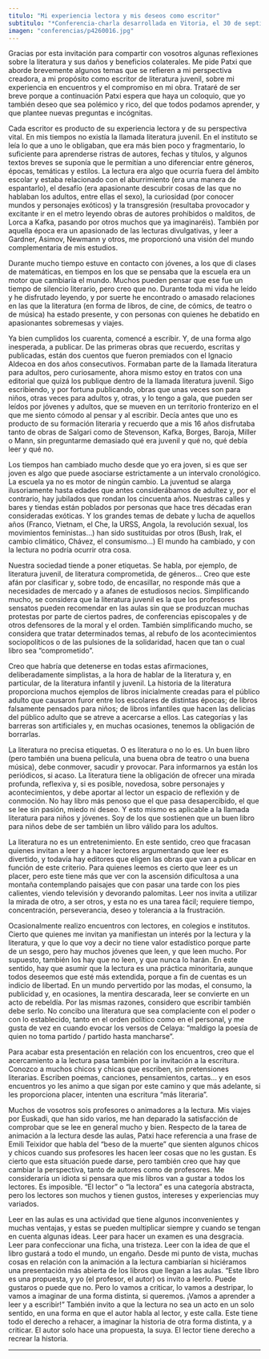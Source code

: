 ```yaml
---
titulo: "Mi experiencia lectora y mis deseos como escritor"
subtitulo: "*Conferencia-charla desarrollada en Vitoria, el 30 de septiembre de 2008.*"
imagen: "conferencias/p4260016.jpg"
---
```

Gracias por esta invitación para compartir con vosotros algunas reflexiones
sobre la literatura y sus daños y beneficios colaterales. Me pide Patxi que
aborde brevemente algunos temas que se refieren a mi perspectiva creadora, a
mi propósito como escritor de literatura juvenil, sobre mi experiencia en
encuentros y el compromiso en mi obra. Trataré de ser breve porque a
continuación Patxi espera que haya un coloquio, que yo también deseo que sea
polémico y rico, del que todos podamos aprender, y que plantee nuevas
preguntas e incógnitas.

Cada escritor es producto de su experiencia lectora y de su perspectiva
vital. En mis tiempos no existía la llamada literatura juvenil. En el
instituto se leía lo que a uno le obligaban, que era más bien poco y
fragmentario, lo suficiente para aprenderse ristras de autores, fechas y
títulos, y algunos textos breves se suponía que le permitían a uno
diferenciar entre géneros, épocas, temáticas y estilos. La lectura era algo
que ocurría fuera del ámbito escolar y estaba relacionado con el aburrimiento
(era una manera de espantarlo), el desafío (era apasionante descubrir cosas
de las que no hablaban los adultos, entre ellas el sexo), la curiosidad (por
conocer mundos y personajes exóticos) y la transgresión (resultaba provocador
y excitante ir en el metro leyendo obras de autores prohibidos o malditos, de
Lorca a Kafka, pasando por otros muchos que ya imaginaréis). También por
aquella época era un apasionado de las lecturas divulgativas, y leer a
Gardner, Asimov, Newmann y otros, me proporcionó una visión del mundo
complementaria de mis estudios.

Durante mucho tiempo estuve en contacto con jóvenes, a los que di clases de
matemáticas, en tiempos en los que se pensaba que la escuela era un motor que
cambiaría el mundo. Muchos pueden pensar que ese fue un tiempo de silencio
literario, pero creo que no. Durante toda mi vida he leído y he disfrutado
leyendo, y por suerte he encontrado o amasado relaciones en las que la
literatura (en forma de libros, de cine, de cómics, de teatro o de música) ha
estado presente, y con personas con quienes he debatido en apasionantes
sobremesas y viajes.

Ya bien cumplidos los cuarenta, comencé a escribir. Y, de una forma algo
inesperada, a publicar. De las primeras obras que recuerdo, escritas y
publicadas, están dos cuentos que fueron premiados con el Ignacio Aldecoa en
dos años consecutivos. Formaban parte de la llamada literatura para adultos,
pero curiosamente, ahora mismo estoy en tratos con una editorial que quizá
los publique dentro de la llamada literatura juvenil. Sigo escribiendo, y por
fortuna publicando, obras que unas veces son para niños, otras veces para
adultos y, otras, y lo tengo a gala, que pueden ser leídos por jóvenes y
adultos, que se mueven en un territorio fronterizo en el que me siento cómodo
al pensar y al escribir. Decía antes que uno es producto de su formación
literaria y recuerdo que a mis 16 años disfrutaba tanto de obras de Salgari
como de Stevenson, Kafka, Borges, Baroja, Miller o Mann, sin preguntarme
demasiado qué era juvenil y qué no, qué debía leer y qué no.

Los tiempos han cambiado mucho desde que yo era joven, si es que ser joven es
algo que puede asociarse estrictamente a un intervalo cronológico. La escuela
ya no es motor de ningún cambio. La juventud se alarga ilusoriamente hasta
edades que antes considerábamos de adultez y, por el contrario, hay jubilados
que rondan los cincuenta años. Nuestras calles y bares y tiendas están
poblados por personas que hace tres décadas eran consideradas exóticas. Y los
grandes temas de debate y lucha de aquellos años (Franco, Vietnam, el Che, la
URSS, Angola, la revolución sexual, los movimientos feministas…) han sido
sustituidas por otros (Bush, Irak, el cambio climático, Chávez, el
consumismo…) El mundo ha cambiado, y con la lectura no podría ocurrir otra
cosa.

Nuestra sociedad tiende a poner etiquetas. Se habla, por ejemplo, de
literatura juvenil, de literatura comprometida, de géneros… Creo que este
afán por clasificar y, sobre todo, de encasillar, no responde más que a
necesidades de mercado y a afanes de estudiosos necios. Simplificando mucho,
se considera que la literatura juvenil es la que los profesores sensatos
pueden recomendar en las aulas sin que se produzcan muchas protestas por
parte de ciertos padres, de conferencias episcopales y de otros defensores de
la moral y el orden. También simplificando mucho, se considera que tratar
determinados temas, al rebufo de los acontecimientos sociopolíticos o de las
pulsiones de la solidaridad, hacen que tan o cual libro sea “comprometido”.

Creo que habría que detenerse en todas estas afirmaciones, deliberadamente
simplistas, a la hora de hablar de la literatura y, en particular, de la
literatura infantil y juvenil. La historia de la literatura proporciona
muchos ejemplos de libros inicialmente creadas para el público adulto que
causaron furor entre los escolares de distintas épocas; de libros falsamente
pensados para niños; de libros infantiles que hacen las delicias del público
adulto que se atreve a acercarse a ellos. Las categorías y las barreras son
artificiales y, en muchas ocasiones, tenemos la obligación de borrarlas.

La literatura no precisa etiquetas. O es literatura o no lo es. Un buen libro
(pero también una buena película, una buena obra de teatro o una buena
música), debe conmover, sacudir y provocar. Para informarnos ya están los
periódicos, si acaso. La literatura tiene la obligación de ofrecer una mirada
profunda, reflexiva y, si es posible, novedosa, sobre personajes y
acontecimientos, y debe aportar al lector un espacio de reflexión y de
conmoción. No hay libro más penoso que el que pasa desapercibido, el que se
lee sin pasión, miedo ni deseo. Y esto mismo es aplicable a la llamada
literatura para niños y jóvenes. Soy de los que sostienen que un buen libro
para niños debe de ser también un libro válido para los adultos.

La literatura no es un entretenimiento. En este sentido, creo que fracasan
quienes invitan a leer y a hacer lectores argumentando que leer es divertido,
y todavía hay editores que eligen las obras que van a publicar en función de
este criterio. Para quienes leemos es cierto que leer es un placer, pero este
tiene más que ver con la ascensión dificultosa a una montaña contemplando
paisajes que con pasar una tarde con los pies calientes, viendo televisión y
devorando palomitas. Leer nos invita a utilizar la mirada de otro, a ser
otros, y esta no es una tarea fácil; requiere tiempo, concentración,
perseverancia, deseo y tolerancia a la frustración.

Ocasionalmente realizo encuentros con lectores, en colegios e institutos.
Cierto que quienes me invitan ya manifiestan un interés por la lectura y la
literatura, y que lo que voy a decir no tiene valor estadístico porque parte
de un sesgo, pero hay muchos jóvenes que leen, y que leen mucho. Por
supuesto, también los hay que no leen, y que nunca lo harán. En este sentido,
hay que asumir que la lectura es una práctica minoritaria, aunque todos
deseemos que esté más extendida, porque a fin de cuentas es un indicio de
libertad. En un mundo pervertido por las modas, el consumo, la publicidad y,
en ocasiones, la mentira descarada, leer se convierte en un acto de rebeldía.
Por las mismas razones, considero que escribir también debe serlo. No concibo
una literatura que sea complaciente con el poder o con lo establecido, tanto
en el orden político como en el personal, y me gusta de vez en cuando evocar
los versos de Celaya: “maldigo la poesía de quien no toma partido / partido
hasta mancharse”.

Para acabar esta presentación en relación con los encuentros, creo que el
acercamiento a la lectura pasa también por la invitación a la escritura.
Conozco a muchos chicos y chicas que escriben, sin pretensiones literarias.
Escriben poemas, canciones, pensamientos, cartas… y en esos encuentros yo les
animo a que sigan por este camino y que más adelante, si les proporciona
placer, intenten una escritura “más literaria”.

Muchos de vosotros sois profesores o animadores a la lectura. Mis viajes por
Euskadi, que han sido varios, me han deparado la satisfacción de comprobar
que se lee en general mucho y bien. Respecto de la tarea de animación a la
lectura desde las aulas, Patxi hace referencia a una frase de Emili Teixidor
que habla del “beso de la muerte” que sienten algunos chicos y chicos cuando
sus profesores les hacen leer cosas que no les gustan. Es cierto que esta
situación puede darse, pero también creo que hay que cambiar la perspectiva,
tanto de autores como de profesores. Me consideraría un idiota si pensara que
mis libros van a gustar a todos los lectores. Es imposible. “El lector” o “la
lectora” es una categoría abstracta, pero los lectores son muchos y tienen
gustos, intereses y experiencias muy variados.

Leer en las aulas es una actividad que tiene algunos inconvenientes y muchas
ventajas, y estas se pueden multiplicar siempre y cuando se tengan en cuenta
algunas ideas. Leer para hacer un examen es una desgracia. Leer para
confeccionar una ficha, una tristeza. Leer con la idea de que el libro
gustará a todo el mundo, un engaño. Desde mi punto de vista, muchas cosas en
relación con la animación a la lectura cambiarían si hiciéramos una
presentación más abierta de los libros que llegan a las aulas. “Este libro es
una propuesta, y yo (el profesor, el autor) os invito a leerlo. Puede
gustaros o puede que no. Pero lo vamos a criticar, lo vamos a destripar, lo
vamos a imaginar de una forma distinta, si queremos. ¡Vamos a aprender a leer
y a escribir!” También invito a que la lectura no sea un acto en un solo
sentido, en una forma en que el autor habla al lector, y este calla. Este
tiene todo el derecho a rehacer, a imaginar la historia de otra forma
distinta, y a criticar. El autor solo hace una propuesta, la suya. El lector
tiene derecho a recrear la historia.

* * *
